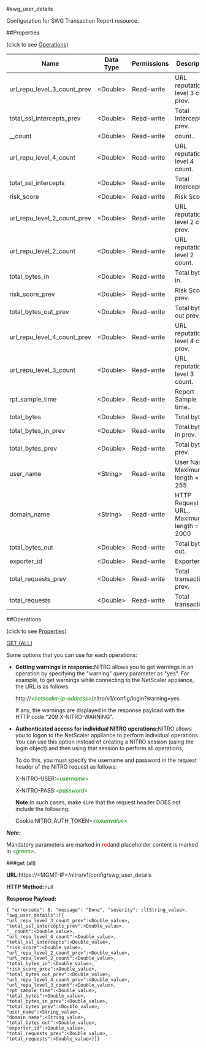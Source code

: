 #swg_user_details

Configuration for SWG Transaction Report resource.


##Properties 
<span>(click to see [Operations](#opera))</span>


<table><thead><tr><th>Name</th><th>Data Type</th><th>Permissions</th><th>Description</th></tr></thead><tbody><tr><td>url_repu_level_3_count_prev</td><td>&lt;Double></td><td>Read-write</td><td>URL reputation level 3 count prev.</td></tr><tr><td>total_ssl_intercepts_prev</td><td>&lt;Double></td><td>Read-write</td><td>Total Intercepts prev.</td></tr><tr><td>__count</td><td>&lt;Double></td><td>Read-write</td><td>count..</td></tr><tr><td>url_repu_level_4_count</td><td>&lt;Double></td><td>Read-write</td><td>URL reputation level 4 count.</td></tr><tr><td>total_ssl_intercepts</td><td>&lt;Double></td><td>Read-write</td><td>Total Intercepts.</td></tr><tr><td>risk_score</td><td>&lt;Double></td><td>Read-write</td><td>Risk Score.</td></tr><tr><td>url_repu_level_2_count_prev</td><td>&lt;Double></td><td>Read-write</td><td>URL reputation level 2 count prev.</td></tr><tr><td>url_repu_level_2_count</td><td>&lt;Double></td><td>Read-write</td><td>URL reputation level 2 count.</td></tr><tr><td>total_bytes_in</td><td>&lt;Double></td><td>Read-write</td><td>Total bytes in.</td></tr><tr><td>risk_score_prev</td><td>&lt;Double></td><td>Read-write</td><td>Risk Score prev.</td></tr><tr><td>total_bytes_out_prev</td><td>&lt;Double></td><td>Read-write</td><td>Total bytes out prev.</td></tr><tr><td>url_repu_level_4_count_prev</td><td>&lt;Double></td><td>Read-write</td><td>URL reputation level 4 count prev.</td></tr><tr><td>url_repu_level_3_count</td><td>&lt;Double></td><td>Read-write</td><td>URL reputation level 3 count.</td></tr><tr><td>rpt_sample_time</td><td>&lt;Double></td><td>Read-write</td><td>Report Sample time..</td></tr><tr><td>total_bytes</td><td>&lt;Double></td><td>Read-write</td><td>Total bytes.</td></tr><tr><td>total_bytes_in_prev</td><td>&lt;Double></td><td>Read-write</td><td>Total bytes in prev.</td></tr><tr><td>total_bytes_prev</td><td>&lt;Double></td><td>Read-write</td><td>Total bytes prev.</td></tr><tr><td>user_name</td><td>&lt;String></td><td>Read-write</td><td>User Name.<br>Maximum length = 255</td></tr><tr><td>domain_name</td><td>&lt;String></td><td>Read-write</td><td>HTTP Request URL..<br>Maximum length = 2000</td></tr><tr><td>total_bytes_out</td><td>&lt;Double></td><td>Read-write</td><td>Total bytes out.</td></tr><tr><td>exporter_id</td><td>&lt;Double></td><td>Read-write</td><td>Exporter ID.</td></tr><tr><td>total_requests_prev</td><td>&lt;Double></td><td>Read-write</td><td>Total transactions prev.</td></tr><tr><td>total_requests</td><td>&lt;Double></td><td>Read-write</td><td>Total transactions.</td></tr></tbody></table>
##Operations 
<span>(click to see [Properties](#prope))</span>


[GET (ALL)](#get-)


Some options that you can use for each operations:
<ul><li><p><b>Getting warnings in response:</b>NITRO allows you to get warnings in an operation by specifying the "warning" query parameter as "yes". For example, to get warnings while connecting to the NetScaler appliance, the URL is as follows:</p><p>http://<span style="color:green;font-style:italic;">&lt;netscaler-ip-address&gt;</span>/nitro/v1/config/login?warning=yes</p><p>If any, the warnings are displayed in the response payload with the HTTP code "209 X-NITRO-WARNING".</p></li><li><p><b>Authenticated access for individual NITRO operations:</b>NITRO allows you to logon to the NetScaler appliance to perform individual operations. You can use this option instead of creating a NITRO session (using the login object) and then using that session to perform all operations,</p><p>To do this, you must specify the username and password in the request header of the NITRO request as follows:</p><p>X-NITRO-USER:<span style="color:green;font-style:italic;">&lt;username&gt;</span></p><p>X-NITRO-PASS:<span style="color:green;font-style:italic;">&lt;password&gt;</span></p><p><b>Note:</b>In such cases, make sure that the request header DOES not include the following:</p><p>Cookie:NITRO_AUTH_TOKEN=<span style="color:green;font-style:italic;">&lt;tokenvalue&gt;</span></p></li></ul>



***Note:*** 
Mandatory parameters are marked in <span style="color:#FF0000;">red</span>and placeholder content is marked in <span style="color:green;font-style:italic">&lt;green&gt;</span>.

###get (all)



<b>URL:</b>https://&lt;MGMT-IP&gt;/nitro/v1/config/swg_user_details
<b>HTTP Method:</b>null
<b>Response Payload: </b>```{ "errorcode": 0, "message": "Done", "severity": ;ltString_value>, "swg_user_details":[{"url_repu_level_3_count_prev":<Double_value>,"total_ssl_intercepts_prev":<Double_value>,"__count":<Double_value>,"url_repu_level_4_count":<Double_value>,"total_ssl_intercepts":<Double_value>,"risk_score":<Double_value>,"url_repu_level_2_count_prev":<Double_value>,"url_repu_level_2_count":<Double_value>,"total_bytes_in":<Double_value>,"risk_score_prev":<Double_value>,"total_bytes_out_prev":<Double_value>,"url_repu_level_4_count_prev":<Double_value>,"url_repu_level_3_count":<Double_value>,"rpt_sample_time":<Double_value>,"total_bytes":<Double_value>,"total_bytes_in_prev":<Double_value>,"total_bytes_prev":<Double_value>,"user_name":<String_value>,"domain_name":<String_value>,"total_bytes_out":<Double_value>,"exporter_id":<Double_value>,"total_requests_prev":<Double_value>,"total_requests":<Double_value>}]}```



